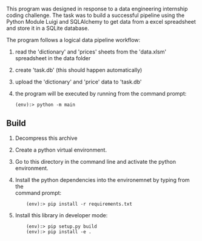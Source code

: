 This program was designed in response to a data engineering internship coding challenge. The task was to build a successful pipeline using the Python Module Luigi and SQLAlchemy to get data from a excel spreadsheet and store it in a SQLite database.

The program follows a logical data pipeline workflow:

1.  read the 'dictionary' and 'prices' sheets from the 'data.xlsm' spreadsheet in the data folder
2.  create 'task.db'  (this should happen automatically)
3.  upload the 'dictionary' and 'price' data to 'task.db'
4.  the program will be executed by running from the command prompt:

        (env):> python -m main


## Build

1.  Decompress this archive
2.  Create a python virtual environment.
3.  Go to this directory in the command line and activate the python environment. 
4.  Install the python dependencies into the environemnet by typing from the    
    command prompt:

            (env):> pip install -r requirements.txt

5.  Install this library in developer mode:

            (env):> pip setup.py build
            (env):> pip install -e .
